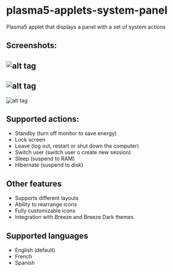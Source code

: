# plasma5-applets-system-panel
Plasma5 applet that displays a panel with a set of system actions

## Screenshots:
![alt tag](https://cn.opendesktop.org/img/f/a/5/c/2f7791285b3bda8bbd1dc9baedd1d42ac926.png)
---
![alt tag](https://cn.opendesktop.org/img/7/2/1/8/3f6c950655be464434dae662872812985808.png)
---
![alt tag](https://cn.opendesktop.org/img/9/3/b/3/0ca236341b0414d37ff242c8d45ea475bd87.png)

## Supported actions:
- Standby (turn off monitor to save energy)
- Lock screen
- Leave (log out, restart or shut down the computer)
- Switch user (switch user o create new session)
- Sleep (suspend to RAM)
- Hibernate (suspend to disk)

## Other features
- Supports different layouts
- Ability to rearrange icons
- Fully customizable icons
- Integration with Breeze and Breeze Dark themes

## Supported languages
- English (default)
- French
- Spanish
